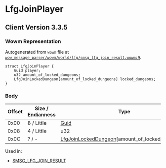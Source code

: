 # LfgJoinPlayer

## Client Version 3.3.5

### Wowm Representation

Autogenerated from `wowm` file at [`wow_message_parser/wowm/world/lfg/smsg_lfg_join_result.wowm:9`](https://github.com/gtker/wow_messages/tree/main/wow_message_parser/wowm/world/lfg/smsg_lfg_join_result.wowm#L9).
```rust,ignore
struct LfgJoinPlayer {
    Guid player;
    u32 amount_of_locked_dungeons;
    LfgJoinLockedDungeon[amount_of_locked_dungeons] locked_dungeons;
}
```
### Body

| Offset | Size / Endianness | Type | Name | Description | Comment |
| ------ | ----------------- | ---- | ---- | ----------- | ------- |
| 0x00 | 8 / Little | [Guid](../spec/packed-guid.md) | player |  |  |
| 0x08 | 4 / Little | u32 | amount_of_locked_dungeons |  |  |
| 0x0C | ? / - | [LfgJoinLockedDungeon](lfgjoinlockeddungeon.md)[amount_of_locked_dungeons] | locked_dungeons |  |  |


Used in:
* [SMSG_LFG_JOIN_RESULT](smsg_lfg_join_result.md)

